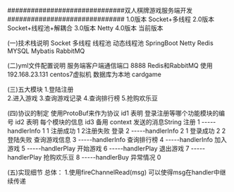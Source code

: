 ##############################双人棋牌游戏服务端开发##############################
1.0版本  Socket+多线程
2.0版本  Socket+线程池+解耦合
3.0版本  Netty
4.0版本  当前版本

(一)技术栈说明
    Socket   多线程  线程池  动态线程池
    SpringBoot  Netty  Redis  MYSQL  Mybatis  RabbitMQ  

(二)yml文件配置说明
    服务端客户端通信端口 8888
    Redis和RabbitMQ 使用192.168.23.131 centos7虚拟机
    数据库为本地 cardgame

(三)五大模块 
    1.登陆注册  
    2.进入游戏
    3.查询游戏记录
    4.查询排行榜
    5.抢购欢乐豆  

(四)协议的制定
    使用ProtoBuf来作为协议
    id1   表明  登录注册等哪个功能模块的编号
    id2   表明  每个模块的信息
    id3   备用
    context   发送的消息String
    注册         1   -----handlerInfo   1  1 注册成功   1  2注册失败
    登录         2   -----handlerInfo   2  1 登录成功   2  2登陆失败
    查询游戏信息   3   -----handlerInfo
    查询排行榜    4   -----handlerInfo
    加入游戏     5    -----handlerPlay
    开始游戏     6    -----handlerPlay
    退出游戏     7    -----handlerPlay
    抢购欢乐豆   8    -----handlerBuy
    异常情况      0




(五)实现细节
    总体：
    1.使用fireChannelRead(msg) 可以使得msg在handler中继续传递

    
  
